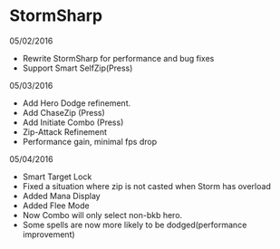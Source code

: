 # StormSharp
05/02/2016
- Rewrite StormSharp for performance and bug fixes
- Support Smart SelfZip(Press) 

05/03/2016
- Add Hero Dodge refinement.
- Add ChaseZip (Press)
- Add Initiate Combo (Press)
- Zip-Attack Refinement
- Performance gain, minimal fps drop

05/04/2016
- Smart Target Lock
- Fixed a situation where zip is not casted when Storm has overload
- Added Mana Display
- Added Flee Mode
- Now Combo will only select non-bkb hero.
- Some spells are now more likely to be dodged(performance improvement)

 